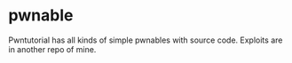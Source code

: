 # pwnable

Pwntutorial has all kinds of simple pwnables with source code. Exploits are in another repo of mine.